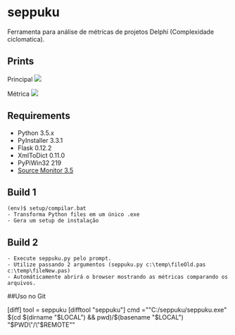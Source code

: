 # seppuku
Ferramenta para análise de métricas de projetos Delphi (Complexidade ciclomatica).

## Prints
  Principal
  ![](https://github.com/ricardotondello/seppuku/blob/master/prints/img1.png)
  
  Métrica
  ![](https://github.com/ricardotondello/seppuku/blob/master/prints/img2.png)
  
## Requirements

  * Python 3.5.x
  * PyInstaller 3.3.1
  * Flask 0.12.2
  * XmlToDict 0.11.0
  * PyPiWin32 219
  * [Source Monitor 3.5](http://www.campwoodsw.com/sourcemonitor.html)

## Build 1

    (env)$ setup/compilar.bat
    - Transforma Python files em um único .exe
    - Gera um setup de instalação
   
## Build 2
    - Execute seppuku.py pelo prompt.
    - Utilize passando 2 argumentos (seppuku.py c:\temp\fileOld.pas c:\temp\fileNew.pas)
    - Automáticamente abrirá o browser mostrando as métricas comparando os arquivos.
    
##Uso no Git

  [diff]
      tool = seppuku
  [difftool "seppuku"]
      cmd ="\"C:/seppuku/seppuku.exe\" $(cd $(dirname "$LOCAL") && pwd)/$(basename "$LOCAL") \"$PWD\"/\"$REMOTE\""